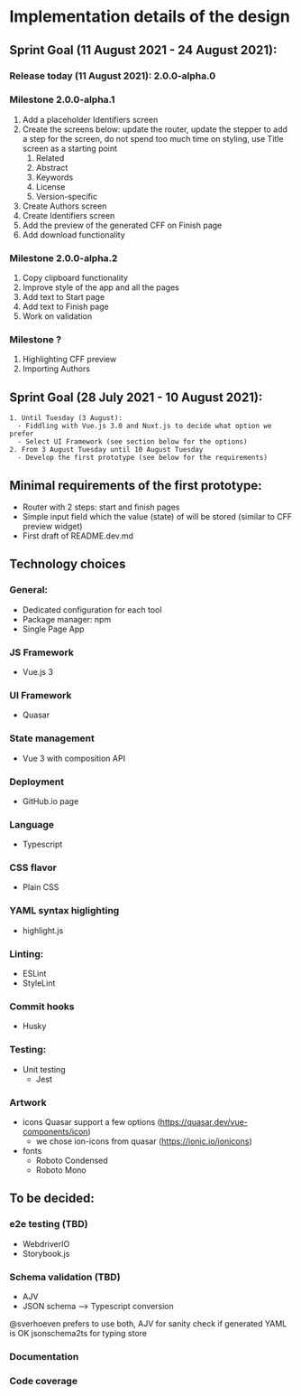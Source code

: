 # Implementation details of the design

## Sprint Goal (11 August 2021 - 24 August 2021):

### Release today (11 August 2021): 2.0.0-alpha.0

### Milestone 2.0.0-alpha.1
1. Add a placeholder Identifiers screen
1. Create the screens below: update the router, update the stepper to add a step for the screen, do not spend too much time on styling, use Title screen as a starting point
    1. Related
    1. Abstract
    1. Keywords
    1. License
    1. Version-specific
1. Create Authors screen
1. Create Identifiers screen
1. Add the preview of the generated CFF on Finish page
1. Add download functionality

### Milestone 2.0.0-alpha.2
1. Copy clipboard functionality
1. Improve style of the app and all the pages
1. Add text to Start page
1. Add text to Finish page
1. Work on validation

### Milestone ?
1. Highlighting CFF preview 
1. Importing Authors

## Sprint Goal (28 July 2021 - 10 August 2021):
    1. Until Tuesday (3 August):
      - Fiddling with Vue.js 3.0 and Nuxt.js to decide what option we prefer
      - Select UI Framework (see section below for the options)
    2. From 3 August Tuesday until 10 August Tuesday
      - Develop the first prototype (see below for the requirements)

## Minimal requirements of the first prototype:
  - Router with 2 steps: start and finish pages
  - Simple input field which the value (state) of will be stored (similar to CFF preview widget)
  - First draft of README.dev.md

## Technology choices

### General:
 - Dedicated configuration for each tool
 - Package manager: npm
 - Single Page App

### JS Framework
  - Vue.js 3

### UI Framework
  - Quasar

### State management
  - Vue 3 with composition API 

### Deployment
  - GitHub.io page

### Language
  - Typescript

### CSS flavor
  - Plain CSS

### YAML syntax higlighting
  - highlight.js

### Linting:
  - ESLint
  - StyleLint

### Commit hooks
  - Husky

### Testing:
  - Unit testing
    - Jest

### Artwork

  - icons
    Quasar support a few options (https://quasar.dev/vue-components/icon)
    - we chose ion-icons from quasar (https://ionic.io/ionicons)
  - fonts
    - Roboto Condensed
    - Roboto Mono

## To be decided:

### e2e testing  (TBD)
- WebdriverIO
- Storybook.js

### Schema validation  (TBD)
  - AJV
  - JSON schema --> Typescript conversion

@sverhoeven prefers to use both, 
  AJV for sanity check if generated YAML is OK
  jsonschema2ts for typing store

### Documentation

### Code coverage

